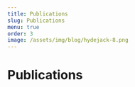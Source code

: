 ```yaml
---
title: Publications
slug: Publications
menu: true
order: 3
image: /assets/img/blog/hydejack-8.png
---
```


# Publications


